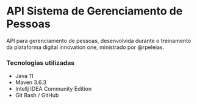 # API Sistema de Gerenciamento de Pessoas



API para gerenciamento de pessoas, desenvolvida durante o treinamento da plataforma digital innovation one, ministrado por @rpeleias.



### Tecnologias utilizadas

- Java 11
- Maven 3.6.3
- Intellj IDEA Community Edition
- Git Bash / GitHub

